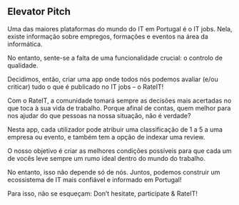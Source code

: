 ## Elevator Pitch

Uma das maiores plataformas do mundo do IT em Portugal é o IT jobs. Nela, existe informação sobre empregos, formações e eventos na área da informática. 

No entanto, sente-se a falta de uma funcionalidade crucial: o controlo de qualidade.

Decidimos, então, criar uma app onde todos nós podemos avaliar (e/ou criticar) tudo o que é publicado no IT jobs – o RateIT! 

Com o RateIT, a comunidade tomará sempre as decisões mais acertadas no que toca à sua vida de trabalho. Porque afinal de contas, quem melhor para nos ajudar do que pessoas na nossa situação, não é verdade?

Nesta app, cada utilizador pode atribuir uma classificação de 1 a 5 a uma empresa ou evento, e também tem a opção de indexar uma review.

O nosso objetivo é criar as melhores condições possíveis para que cada um de vocês leve sempre um rumo ideal dentro do mundo do trabalho.

No entanto, isso não depende só de nós. Juntos, podemos construir um ecossistema de IT mais confiável e informado em Portugal!

Para isso, não se esqueçam: Don’t hesitate, participate & RateIT!

